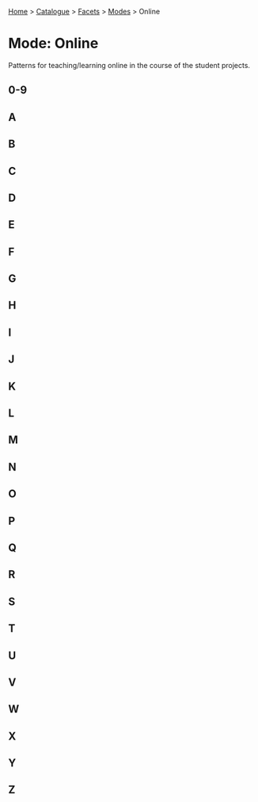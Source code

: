 [Home](../../../README.md) > [Catalogue](../../../Patterns_catalogue.md) > [Facets](../facets.md) > [Modes](modes.md) > Online
# Mode: Online

Patterns for teaching/learning online in the course of the student projects.

## 0-9

## A

## B

## C

## D

## E

## F

## G

## H

## I

## J

## K

## L

## M

## N

## O

## P

## Q

## R

## S

## T

## U

## V

## W

## X

## Y

## Z
